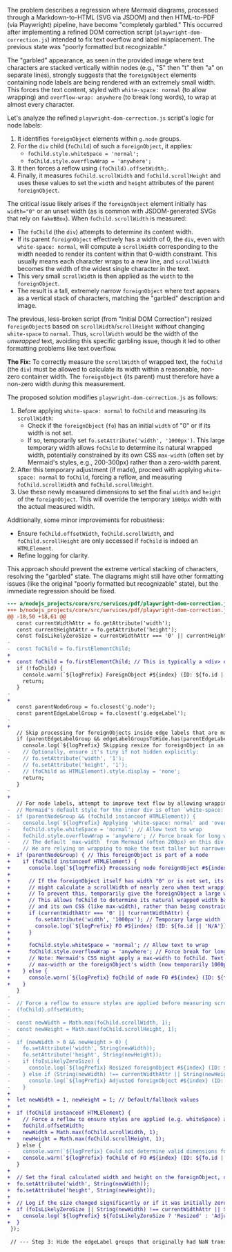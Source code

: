 The problem describes a regression where Mermaid diagrams, processed through a Markdown-to-HTML (SVG via JSDOM) and then HTML-to-PDF (via Playwright) pipeline, have become "completely garbled." This occurred after implementing a refined DOM correction script (`playwright-dom-correction.js`) intended to fix text overflow and label misplacement. The previous state was "poorly formatted but recognizable."

The "garbled" appearance, as seen in the provided image where text characters are stacked vertically within nodes (e.g., "S" then "t" then "a" on separate lines), strongly suggests that the `foreignObject` elements containing node labels are being rendered with an extremely small width. This forces the text content, styled with `white-space: normal` (to allow wrapping) and `overflow-wrap: anywhere` (to break long words), to wrap at almost every character.

Let's analyze the refined `playwright-dom-correction.js` script's logic for node labels:
1.  It identifies `foreignObject` elements within `g.node` groups.
2.  For the `div` child (`foChild`) of such a `foreignObject`, it applies:
    *   `foChild.style.whiteSpace = 'normal';`
    *   `foChild.style.overflowWrap = 'anywhere';`
3.  It then forces a reflow using `(foChild).offsetWidth;`.
4.  Finally, it measures `foChild.scrollWidth` and `foChild.scrollHeight` and uses these values to set the `width` and `height` attributes of the parent `foreignObject`.

The critical issue likely arises if the `foreignObject` element initially has `width="0"` or an unset width (as is common with JSDOM-generated SVGs that rely on `fakeBBox`). When `foChild.scrollWidth` is measured:
*   The `foChild` (the `div`) attempts to determine its content width.
*   If its parent `foreignObject` effectively has a width of 0, the `div`, even with `white-space: normal`, will compute a `scrollWidth` corresponding to the width needed to render its content within that 0-width constraint. This usually means each character wraps to a new line, and `scrollWidth` becomes the width of the widest single character in the text.
*   This very small `scrollWidth` is then applied as the `width` to the `foreignObject`.
*   The result is a tall, extremely narrow `foreignObject` where text appears as a vertical stack of characters, matching the "garbled" description and image.

The previous, less-broken script (from "Initial DOM Correction") resized `foreignObject`s based on `scrollWidth`/`scrollHeight` *without* changing `white-space` to `normal`. Thus, `scrollWidth` would be the width of the *unwrapped* text, avoiding this specific garbling issue, though it led to other formatting problems like text overflow.

**The Fix:**
To correctly measure the `scrollWidth` of wrapped text, the `foChild` (the `div`) must be allowed to calculate its width within a reasonable, non-zero container width. The `foreignObject` (its parent) must therefore have a non-zero width *during* this measurement.

The proposed solution modifies `playwright-dom-correction.js` as follows:
1.  Before applying `white-space: normal` to `foChild` and measuring its `scrollWidth`:
    *   Check if the `foreignObject` (`fo`) has an initial `width` of "0" or if its width is not set.
    *   If so, temporarily set `fo.setAttribute('width', '1000px')`. This large temporary width allows `foChild` to determine its natural wrapped width, potentially constrained by its own CSS `max-width` (often set by Mermaid's styles, e.g., 200-300px) rather than a zero-width parent.
2.  After this temporary adjustment (if made), proceed with applying `white-space: normal` to `foChild`, forcing a reflow, and measuring `foChild.scrollWidth` and `foChild.scrollHeight`.
3.  Use these newly measured dimensions to set the final `width` and `height` of the `foreignObject`. This will override the temporary `1000px` width with the actual measured width.

Additionally, some minor improvements for robustness:
*   Ensure `foChild.offsetWidth`, `foChild.scrollWidth`, and `foChild.scrollHeight` are only accessed if `foChild` is indeed an `HTMLElement`.
*   Refine logging for clarity.

This approach should prevent the extreme vertical stacking of characters, resolving the "garbled" state. The diagrams might still have other formatting issues (like the original "poorly formatted but recognizable" state), but the immediate regression should be fixed.

```diff
--- a/nodejs_projects/core/src/services/pdf/playwright-dom-correction.js
+++ b/nodejs_projects/core/src/services/pdf/playwright-dom-correction.js
@@ -18,50 +18,61 @@
   const currentWidthAttr = fo.getAttribute('width');
   const currentHeightAttr = fo.getAttribute('height');
   const foIsLikelyZeroSize = currentWidthAttr === '0' || currentHeightAttr === '0' || !currentWidthAttr || !currentHeightAttr;
-
-  const foChild = fo.firstElementChild;
+ 
+  const foChild = fo.firstElementChild; // This is typically a <div> element
   if (!foChild) {
     console.warn(`${logPrefix} ForeignObject #${index} (ID: ${fo.id || 'N/A'}) has no child element to measure.`);
     return;
   }
-
+ 
   const parentNodeGroup = fo.closest('g.node');
   const parentEdgeLabelGroup = fo.closest('g.edgeLabel');
-
+ 
   // Skip processing for foreignObjects inside edge labels that are marked for hiding
   if (parentEdgeLabelGroup && edgeLabelGroupsToHide.has(parentEdgeLabelGroup)) {
     console.log(`${logPrefix} Skipping resize for foreignObject in an edgeLabel group marked for hiding (ID: ${fo.id || 'N/A'}).`);
-    // Optionally, ensure it's tiny if not hidden explicitly:
-    // fo.setAttribute('width', '1');
-    // fo.setAttribute('height', '1');
-    // (foChild as HTMLElement).style.display = 'none';
     return;
   }
-
+ 
   // For node labels, attempt to improve text flow by allowing wrapping.
-  // Mermaid's default style for the inner div is often `white-space: nowrap`.
-  if (parentNodeGroup && (foChild instanceof HTMLElement)) {
-    console.log(`${logPrefix} Applying 'white-space: normal' and 'overflow-wrap: anywhere' to inner div of node's foreignObject #${index} (ID: ${fo.id || 'N/A'})`);
-    foChild.style.whiteSpace = 'normal'; // Allow text to wrap
-    foChild.style.overflowWrap = 'anywhere'; // Force break for long words if necessary
-    // The default `max-width` from Mermaid (often 200px) on this div might still be too large for the small node shapes.
-    // We are relying on wrapping to make the text taller but narrower.
+  if (parentNodeGroup) { // This foreignObject is part of a node
+    if (foChild instanceof HTMLElement) {
+      console.log(`${logPrefix} Processing node foreignObject #${index} (ID: ${fo.id || 'N/A'}) for text wrapping.`);
+      
+      // If the foreignObject itself has width "0" or is not set, its child (foChild)
+      // might calculate a scrollWidth of nearly zero when text wrapping is enabled.
+      // To prevent this, temporarily give the foreignObject a large width.
+      // This allows foChild to determine its natural wrapped width based on its content
+      // and its own CSS (like max-width), rather than being constrained by a zero-width parent.
+      if (currentWidthAttr === '0' || !currentWidthAttr) {
+        fo.setAttribute('width', '1000px'); // Temporary large width
+        console.log(`${logPrefix} FO #${index} (ID: ${fo.id || 'N/A'}) had width '${currentWidthAttr}', temporarily set to 1000px for measurement.`);
+      }
+ 
+      foChild.style.whiteSpace = 'normal'; // Allow text to wrap
+      foChild.style.overflowWrap = 'anywhere'; // Force break for long words if necessary
+      // Note: Mermaid's CSS might apply a max-width to foChild. Text will wrap according to that
+      // max-width or the foreignObject's width (now temporarily 1000px if it was zero), whichever is relevant.
+    } else {
+      console.warn(`${logPrefix} foChild of node FO #${index} (ID: ${fo.id || 'N/A'}) is not an HTMLElement. Skipping style changes for wrapping.`);
+    }
   }
-
-  // Force a reflow to ensure styles are applied before measuring scrollWidth/scrollHeight
-  (foChild).offsetWidth;
-
-  const newWidth = Math.max(foChild.scrollWidth, 1);
-  const newHeight = Math.max(foChild.scrollHeight, 1);
-
-  if (newWidth > 0 && newHeight > 0) {
-    fo.setAttribute('width', String(newWidth));
-    fo.setAttribute('height', String(newHeight));
-    if (foIsLikelyZeroSize) {
-      console.log(`${logPrefix} Resized foreignObject #${index} (ID: ${fo.id || 'N/A'}) from ${currentWidthAttr}x${currentHeightAttr} to ${newWidth}x${newHeight}`);
-    } else if (String(newWidth) !== currentWidthAttr || String(newHeight) !== currentHeightAttr) {
-      console.log(`${logPrefix} Adjusted foreignObject #${index} (ID: ${fo.id || 'N/A'}) to ${newWidth}x${newHeight} (original: ${currentWidthAttr}x${currentHeightAttr})`);
-    }
+ 
+  let newWidth = 1, newHeight = 1; // Default/fallback values
+ 
+  if (foChild instanceof HTMLElement) {
+    // Force a reflow to ensure styles are applied (e.g. whiteSpace) and temporary FO width (if any) is effective before measuring.
+    foChild.offsetWidth; 
+    newWidth = Math.max(foChild.scrollWidth, 1);
+    newHeight = Math.max(foChild.scrollHeight, 1);
   } else {
-    console.warn(`${logPrefix} Could not determine valid dimensions for foreignObject child of #${index} (ID: ${fo.id || 'N/A'}). Child:`, foChild);
+    console.warn(`${logPrefix} foChild of FO #${index} (ID: ${fo.id || 'N/A'}) is not an HTMLElement (it's a ${foChild.constructor.name}). Cannot measure. Using 1x1 dimensions.`);
   }
+ 
+  // Set the final calculated width and height on the foreignObject, overriding any temporary width.
+  fo.setAttribute('width', String(newWidth));
+  fo.setAttribute('height', String(newHeight));
+ 
+  // Log if the size changed significantly or if it was initially zero-sized
+  if (foIsLikelyZeroSize || String(newWidth) !== currentWidthAttr || String(newHeight) !== currentHeightAttr) {
+    console.log(`${logPrefix} ${foIsLikelyZeroSize ? 'Resized' : 'Adjusted'} foreignObject #${index} (ID: ${fo.id || 'N/A'}) from ${currentWidthAttr}x${currentHeightAttr} to ${newWidth}x${newHeight}`);
+  }
 });
 
 // --- Step 3: Hide the edgeLabel groups that originally had NaN transforms ---

```